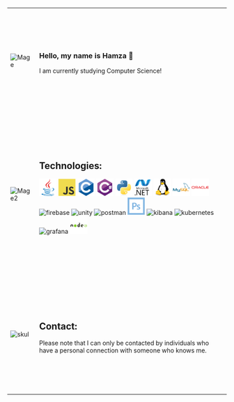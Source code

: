 <body>
    <table>
        <tr>
            <td>
                <img src="https://static.wikia.nocookie.net/skul/images/2/2d/Grand_Mage_Idle.gif/revision/latest?cb=20220803015542" alt="Mage" width="150" height="200">
            </td>
            <td>
               <p>ㅤㅤㅤㅤㅤㅤㅤㅤㅤㅤㅤㅤㅤㅤㅤㅤㅤㅤㅤㅤㅤㅤㅤㅤㅤㅤㅤㅤㅤㅤㅤㅤㅤㅤㅤㅤㅤㅤㅤㅤㅤㅤㅤㅤㅤㅤㅤㅤㅤㅤㅤㅤㅤㅤㅤㅤㅤㅤㅤㅤㅤㅤㅤㅤㅤㅤ</p>
                <h3>Hello, my name is Hamza 🙂</h3>
                <p>I am currently studying Computer Science!</p>
               <p>ㅤㅤㅤㅤㅤㅤㅤㅤㅤㅤㅤㅤㅤㅤㅤㅤㅤㅤㅤㅤㅤㅤㅤㅤㅤㅤㅤㅤㅤㅤㅤㅤㅤㅤㅤㅤㅤㅤㅤㅤㅤㅤㅤㅤㅤㅤㅤㅤㅤㅤㅤㅤㅤㅤㅤㅤㅤㅤㅤㅤㅤㅤㅤㅤㅤㅤ</p>
            </td>
        </tr>
         <tr>
            <td>
                <img src="https://static.wikia.nocookie.net/skul/images/1/11/Archlich_Idle.gif/revision/latest?cb=20220802031956" alt="Mage2" width="150" height="200">
            </td>
            <td>
               <p>ㅤㅤㅤㅤㅤㅤㅤㅤㅤㅤㅤㅤㅤㅤㅤㅤㅤㅤㅤㅤㅤㅤㅤㅤㅤㅤㅤㅤㅤㅤㅤㅤㅤㅤㅤㅤㅤㅤㅤㅤㅤㅤㅤㅤㅤㅤㅤㅤㅤㅤㅤㅤㅤㅤㅤㅤㅤㅤㅤㅤㅤㅤㅤㅤㅤㅤ</p>
                <h2>Technologies:</h2>
                <p>
                    <img src="https://raw.githubusercontent.com/devicons/devicon/master/icons/java/java-original.svg" alt="java" width="40" height="40"/>
                    <img src="https://raw.githubusercontent.com/devicons/devicon/master/icons/javascript/javascript-original.svg" alt="javascript" width="40" height="40"/>
                    <img src="https://raw.githubusercontent.com/devicons/devicon/master/icons/c/c-original.svg" alt="c" width="40" height="40"/>
                    <img src="https://raw.githubusercontent.com/devicons/devicon/master/icons/csharp/csharp-original.svg" alt="csharp" width="40" height="40"/>
                    <img src="https://raw.githubusercontent.com/devicons/devicon/master/icons/python/python-original.svg" alt="python" width="40" height="40"/>
                    <img src="https://raw.githubusercontent.com/devicons/devicon/master/icons/dot-net/dot-net-original-wordmark.svg" alt="dotnet" width="40" height="40"/>
                    <img src="https://raw.githubusercontent.com/devicons/devicon/master/icons/linux/linux-original.svg" alt="linux" width="40" height="40"/>
                    <img src="https://raw.githubusercontent.com/devicons/devicon/master/icons/mysql/mysql-original-wordmark.svg" alt="mysql" width="40" height="40"/>
                    <img src="https://raw.githubusercontent.com/devicons/devicon/master/icons/oracle/oracle-original.svg" alt="oracle" width="40" height="40"/>
                    <img src="https://www.vectorlogo.zone/logos/firebase/firebase-icon.svg" alt="firebase" width="40" height="40"/>
                    <img src="https://www.vectorlogo.zone/logos/unity3d/unity3d-icon.svg" alt="unity" width="40" height="40"/>
                    <img src="https://www.vectorlogo.zone/logos/getpostman/getpostman-icon.svg" alt="postman" width="40" height="40"/>
                    <img src="https://raw.githubusercontent.com/devicons/devicon/master/icons/photoshop/photoshop-line.svg" alt="photoshop" width="40" height="40"/>
                    <img src="https://www.vectorlogo.zone/logos/elasticco_kibana/elasticco_kibana-icon.svg" alt="kibana" width="40" height="40"/>
                    <img src="https://www.vectorlogo.zone/logos/kubernetes/kubernetes-icon.svg" alt="kubernetes" width="40" height="40"/>
                    <img src="https://www.vectorlogo.zone/logos/grafana/grafana-icon.svg" alt="grafana" width="40" height="40"/>
                    <img src="https://raw.githubusercontent.com/devicons/devicon/master/icons/nodejs/nodejs-original-wordmark.svg" alt="nodejs" width="40" height="40"/>
                </p>
               <p>ㅤㅤㅤㅤㅤㅤㅤㅤㅤㅤㅤㅤㅤㅤㅤㅤㅤㅤㅤㅤㅤㅤㅤㅤㅤㅤㅤㅤㅤㅤㅤㅤㅤㅤㅤㅤㅤㅤㅤㅤㅤㅤㅤㅤㅤㅤㅤㅤㅤㅤㅤㅤㅤㅤㅤㅤㅤㅤㅤㅤㅤㅤㅤㅤㅤㅤ</p>
            </td>
        </tr>
        <tr>
            <td>
                <img src="https://static.wikia.nocookie.net/skul/images/7/7d/Abyssal_Monarch_Idle.gif/revision/latest?cb=20220727044420" alt="skul" width="260" height="200">
            </td>
            <td>
               <p>ㅤㅤㅤㅤㅤㅤㅤㅤㅤㅤㅤㅤㅤㅤㅤㅤㅤㅤㅤㅤㅤㅤㅤㅤㅤㅤㅤㅤㅤㅤㅤㅤㅤㅤㅤㅤㅤㅤㅤㅤㅤㅤㅤㅤㅤㅤㅤㅤㅤㅤㅤㅤㅤㅤㅤㅤㅤㅤㅤㅤㅤㅤㅤㅤㅤㅤ</p>
                <h2>Contact:</h2>
                <p>Please note that I can only be contacted by individuals who have a personal connection with someone who knows me.</p>
               <p>ㅤㅤㅤㅤㅤㅤㅤㅤㅤㅤㅤㅤㅤㅤㅤㅤㅤㅤㅤㅤㅤㅤㅤㅤㅤㅤㅤㅤㅤㅤㅤㅤㅤㅤㅤㅤㅤㅤㅤㅤㅤㅤㅤㅤㅤㅤㅤㅤㅤㅤㅤㅤㅤㅤㅤㅤㅤㅤㅤㅤㅤㅤㅤㅤㅤㅤ</p>
            </td>
        </tr>
    </table>
</body>
